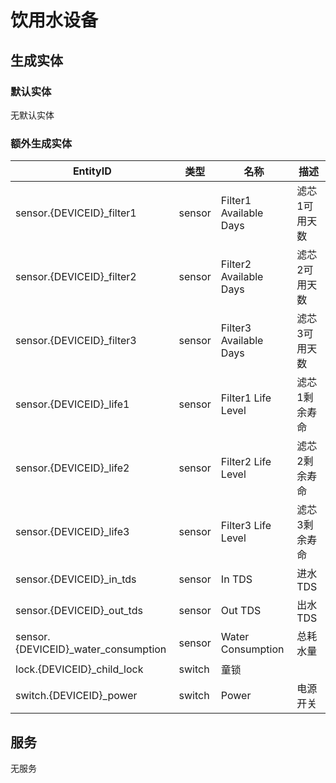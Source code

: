 # 饮用水设备

## 生成实体

### 默认实体

无默认实体

### 额外生成实体

| EntityID                            | 类型     | 名称                     | 描述      |
|-------------------------------------|--------|------------------------|---------|
| sensor.{DEVICEID}_filter1           | sensor | Filter1 Available Days | 滤芯1可用天数 |
| sensor.{DEVICEID}_filter2           | sensor | Filter2 Available Days | 滤芯2可用天数 |
| sensor.{DEVICEID}_filter3           | sensor | Filter3 Available Days | 滤芯3可用天数 |
| sensor.{DEVICEID}_life1             | sensor | Filter1 Life Level     | 滤芯1剩余寿命 |
| sensor.{DEVICEID}_life2             | sensor | Filter2 Life Level     | 滤芯2剩余寿命 |
| sensor.{DEVICEID}_life3             | sensor | Filter3 Life Level     | 滤芯3剩余寿命 |
| sensor.{DEVICEID}_in_tds            | sensor | In TDS                 | 进水TDS   |
| sensor.{DEVICEID}_out_tds           | sensor | Out TDS                | 出水TDS   |
| sensor.{DEVICEID}_water_consumption | sensor | Water Consumption      | 总耗水量    |
| lock.{DEVICEID}_child_lock          | switch | 童锁                     |         |
| switch.{DEVICEID}_power             | switch | Power                  | 电源开关    |

## 服务

无服务
